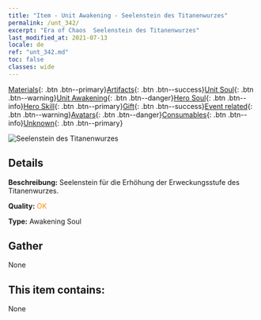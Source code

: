 ```yaml
---
title: "Item - Unit Awakening - Seelenstein des Titanenwurzes"
permalink: /unt_342/
excerpt: "Era of Chaos  Seelenstein des Titanenwurzes"
last_modified_at: 2021-07-13
locale: de
ref: "unt_342.md"
toc: false
classes: wide
---
```

 [Materials](/ItemsDE/){: .btn .btn--primary}[Artifacts](/ItemsDE/Artifacts/){: .btn .btn--success}[Unit Soul](/ItemsDE/UnitSoul/){: .btn .btn--warning}[Unit Awakening](/ItemsDE/UnitAwakening/){: .btn .btn--danger}[Hero Soul](/ItemsDE/HeroSoul/){: .btn .btn--info}[Hero Skill](/ItemsDE/HeroSkill/){: .btn .btn--primary}[Gift](/ItemsDE/Gift/){: .btn .btn--success}[Event related](/ItemsDE/Events/){: .btn .btn--warning}[Avatars](/ItemsDE/Avatars/){: .btn .btn--danger}[Consumables](/ItemsDE/Consumables/){: .btn .btn--info}[Unknown](/ItemsDE/Unknown/){: .btn .btn--primary}

 ![Seelenstein des Titanenwurzes](/images/u/tia_dufengcao.jpg)

## Details
 **Beschreibung:** Seelenstein für die Erhöhung der Erweckungsstufe des Titanenwurzes.

 **Quality:** <span style="color: #FF8C00">OK</span>

 **Type:** Awakening Soul

## Gather

  None

## This item contains:

  None

